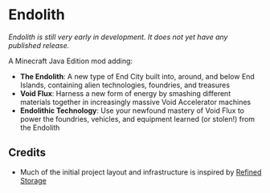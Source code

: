 # Endolith

*Endolith is still very early in development. It does not yet have any published release.*

A Minecraft Java Edition mod adding:

* **The Endolith**: A new type of End City built into, around, and below End Islands, containing alien technologies, foundries, and treasures
* **Void Flux**: Harness a new form of energy by smashing different materials together in increasingly massive Void Accelerator machines
* **Endolithic Technology**: Use your newfound mastery of Void Flux to power the foundries, vehicles, and equipment learned (or stolen!) from the Endolith

## Credits

* Much of the initial project layout and infrastructure is inspired by [Refined Storage](https://github.com/refinedmods/refinedstorage2)